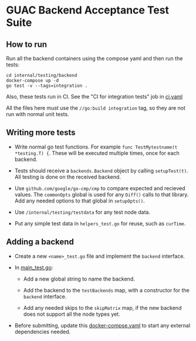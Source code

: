 # GUAC Backend Acceptance Test Suite

## How to run

Run all the backend containers using the compose yaml and then run the tests:

```shell
cd internal/testing/backend
docker-compose up -d
go test -v --tags=integration .
```

Also, these tests run in CI. See the "CI for integration tests" job in
[ci.yaml](/.github/workflows/ci.yaml)

All the files here must use the `//go:build integration` tag, so they are not
run with normal unit tests.

## Writing more tests

* Write normal go test functions. For example
  `func TestMytestname(t *testing.T) {`. These will be executed multiple times,
  once for each backend.

* Tests should receive a `backends.Backend` object by calling
  `setupTest(t)`. All testing is done on the received backend.

* Use `github.com/google/go-cmp/cmp` to compare expected and recieved
  values. The `commonOpts` global is used for any `Diff()` calls to that
  library. Add any needed options to that global in `setupOpts()`.

* Use `/internal/testing/testdata` for any test node data.

* Put any simple test data in `helpers_test.go` for reuse, such as `curTime`.

## Adding a backend

* Create a new `<name>_test.go` file and implement the `backend` interface.

* In [main_test.go](main_test.go):

  * Add a new global string to name the backend.

  * Add the backend to the `testBackends` map, with a constructor for the
    `backend` interface.

  * Add any needed skips to the `skipMatrix` map, if the new backend does not
    support all the node types yet.

* Before submitting, update this [docker-compse.yaml](docker-compose.yaml) to start any
  external dependencies needed.
